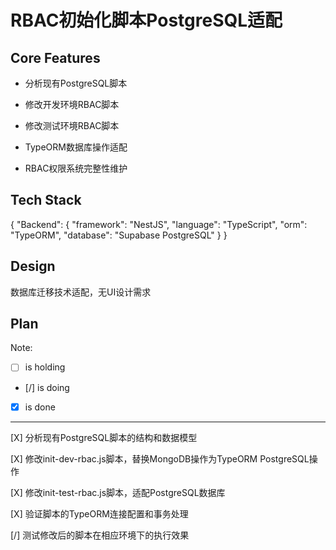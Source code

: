 # RBAC初始化脚本PostgreSQL适配

## Core Features

- 分析现有PostgreSQL脚本

- 修改开发环境RBAC脚本

- 修改测试环境RBAC脚本

- TypeORM数据库操作适配

- RBAC权限系统完整性维护

## Tech Stack

{
  "Backend": {
    "framework": "NestJS",
    "language": "TypeScript",
    "orm": "TypeORM",
    "database": "Supabase PostgreSQL"
  }
}

## Design

数据库迁移技术适配，无UI设计需求

## Plan

Note: 

- [ ] is holding
- [/] is doing
- [X] is done

---

[X] 分析现有PostgreSQL脚本的结构和数据模型

[X] 修改init-dev-rbac.js脚本，替换MongoDB操作为TypeORM PostgreSQL操作

[X] 修改init-test-rbac.js脚本，适配PostgreSQL数据库

[X] 验证脚本的TypeORM连接配置和事务处理

[/] 测试修改后的脚本在相应环境下的执行效果
